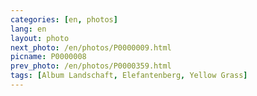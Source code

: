 ```yaml
---
categories: [en, photos]
lang: en
layout: photo
next_photo: /en/photos/P0000009.html
picname: P0000008
prev_photo: /en/photos/P0000359.html
tags: [Album Landschaft, Elefantenberg, Yellow Grass]
---
```

